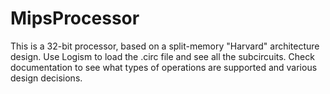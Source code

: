 # MipsProcessor

This is a 32-bit processor, based on a split-memory "Harvard" architecture design. Use Logism to load the .circ file and see all the subcircuits. Check documentation to see what types of operations are supported and various design decisions.
